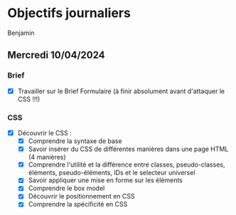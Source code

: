 # Objectifs journaliers

Benjamin

## Mercredi 10/04/2024

### Brief

- [x] Travailler sur le Brief Formulaire (à finir absolument avant d'attaquer le CSS !!!)

### CSS

- [x] Découvrir le CSS :
  - [x] Comprendre la syntaxe de base
  - [x] Savoir insérer du CSS de différentes manières dans une page HTML (4 manières)
  - [x] Comprendre l'utilité et la différence entre classes, pseudo-classes, éléments, pseudo-éléments, IDs et le selecteur universel
  - [x] Savoir appliquer une mise en forme sur les éléments
  - [x] Comprendre le box model
  - [x] Découvrir le positionnement en CSS
  - [x] Comprendre la spécificité en CSS
